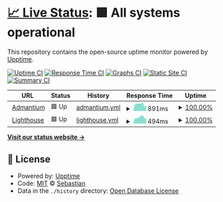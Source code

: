 # [📈 Live Status](https://admantium-sg.github.io/upptime): <!--live status--> **🟩 All systems operational**

This repository contains the open-source uptime monitor powered by [Upptime](https://github.com/upptime/upptime).

[![Uptime CI](https://github.com/admantium-sg/upptime/workflows/Uptime%20CI/badge.svg)](https://github.com/admantium-sg/upptime/actions?query=workflow%3A%22Uptime+CI%22)
[![Response Time CI](https://github.com/admantium-sg/upptime/workflows/Response%20Time%20CI/badge.svg)](https://github.com/admantium-sg/upptime/actions?query=workflow%3A%22Response+Time+CI%22)
[![Graphs CI](https://github.com/admantium-sg/upptime/workflows/Graphs%20CI/badge.svg)](https://github.com/admantium-sg/upptime/actions?query=workflow%3A%22Graphs+CI%22)
[![Static Site CI](https://github.com/admantium-sg/upptime/workflows/Static%20Site%20CI/badge.svg)](https://github.com/admantium-sg/upptime/actions?query=workflow%3A%22Static+Site+CI%22)
[![Summary CI](https://github.com/admantium-sg/upptime/workflows/Summary%20CI/badge.svg)](https://github.com/admantium-sg/upptime/actions?query=workflow%3A%22Summary+CI%22)

<!--start: status pages-->
<!-- This summary is generated by Upptime (https://github.com/upptime/upptime) -->
<!-- Do not edit this manually, your changes will be overwritten -->
<!-- prettier-ignore -->
| URL | Status | History | Response Time | Uptime |
| --- | ------ | ------- | ------------- | ------ |
| <img alt="" src="https://icons.duckduckgo.com/ip3/admantium.com.ico" height="13"> [Admantium](https://admantium.com) | 🟩 Up | [admantium.yml](https://github.com/admantium-sg/upptime/commits/HEAD/history/admantium.yml) | <details><summary><img alt="Response time graph" src="./graphs/admantium/response-time-week.png" height="20"> 891ms</summary><br><a href="https://admantium-sg.github.io/upptime/history/admantium"><img alt="Response time 824" src="https://img.shields.io/endpoint?url=https%3A%2F%2Fraw.githubusercontent.com%2Fadmantium-sg%2Fupptime%2FHEAD%2Fapi%2Fadmantium%2Fresponse-time.json"></a><br><a href="https://admantium-sg.github.io/upptime/history/admantium"><img alt="24-hour response time 720" src="https://img.shields.io/endpoint?url=https%3A%2F%2Fraw.githubusercontent.com%2Fadmantium-sg%2Fupptime%2FHEAD%2Fapi%2Fadmantium%2Fresponse-time-day.json"></a><br><a href="https://admantium-sg.github.io/upptime/history/admantium"><img alt="7-day response time 891" src="https://img.shields.io/endpoint?url=https%3A%2F%2Fraw.githubusercontent.com%2Fadmantium-sg%2Fupptime%2FHEAD%2Fapi%2Fadmantium%2Fresponse-time-week.json"></a><br><a href="https://admantium-sg.github.io/upptime/history/admantium"><img alt="30-day response time 903" src="https://img.shields.io/endpoint?url=https%3A%2F%2Fraw.githubusercontent.com%2Fadmantium-sg%2Fupptime%2FHEAD%2Fapi%2Fadmantium%2Fresponse-time-month.json"></a><br><a href="https://admantium-sg.github.io/upptime/history/admantium"><img alt="1-year response time 834" src="https://img.shields.io/endpoint?url=https%3A%2F%2Fraw.githubusercontent.com%2Fadmantium-sg%2Fupptime%2FHEAD%2Fapi%2Fadmantium%2Fresponse-time-year.json"></a></details> | <details><summary><a href="https://admantium-sg.github.io/upptime/history/admantium">100.00%</a></summary><a href="https://admantium-sg.github.io/upptime/history/admantium"><img alt="All-time uptime 99.40%" src="https://img.shields.io/endpoint?url=https%3A%2F%2Fraw.githubusercontent.com%2Fadmantium-sg%2Fupptime%2FHEAD%2Fapi%2Fadmantium%2Fuptime.json"></a><br><a href="https://admantium-sg.github.io/upptime/history/admantium"><img alt="24-hour uptime 100.00%" src="https://img.shields.io/endpoint?url=https%3A%2F%2Fraw.githubusercontent.com%2Fadmantium-sg%2Fupptime%2FHEAD%2Fapi%2Fadmantium%2Fuptime-day.json"></a><br><a href="https://admantium-sg.github.io/upptime/history/admantium"><img alt="7-day uptime 100.00%" src="https://img.shields.io/endpoint?url=https%3A%2F%2Fraw.githubusercontent.com%2Fadmantium-sg%2Fupptime%2FHEAD%2Fapi%2Fadmantium%2Fuptime-week.json"></a><br><a href="https://admantium-sg.github.io/upptime/history/admantium"><img alt="30-day uptime 100.00%" src="https://img.shields.io/endpoint?url=https%3A%2F%2Fraw.githubusercontent.com%2Fadmantium-sg%2Fupptime%2FHEAD%2Fapi%2Fadmantium%2Fuptime-month.json"></a><br><a href="https://admantium-sg.github.io/upptime/history/admantium"><img alt="1-year uptime 99.60%" src="https://img.shields.io/endpoint?url=https%3A%2F%2Fraw.githubusercontent.com%2Fadmantium-sg%2Fupptime%2FHEAD%2Fapi%2Fadmantium%2Fuptime-year.json"></a></details>
| <img alt="" src="https://icons.duckduckgo.com/ip3/lighthouse.admantium.com.ico" height="13"> [Lighthouse](https://lighthouse.admantium.com) | 🟩 Up | [lighthouse.yml](https://github.com/admantium-sg/upptime/commits/HEAD/history/lighthouse.yml) | <details><summary><img alt="Response time graph" src="./graphs/lighthouse/response-time-week.png" height="20"> 494ms</summary><br><a href="https://admantium-sg.github.io/upptime/history/lighthouse"><img alt="Response time 557" src="https://img.shields.io/endpoint?url=https%3A%2F%2Fraw.githubusercontent.com%2Fadmantium-sg%2Fupptime%2FHEAD%2Fapi%2Flighthouse%2Fresponse-time.json"></a><br><a href="https://admantium-sg.github.io/upptime/history/lighthouse"><img alt="24-hour response time 467" src="https://img.shields.io/endpoint?url=https%3A%2F%2Fraw.githubusercontent.com%2Fadmantium-sg%2Fupptime%2FHEAD%2Fapi%2Flighthouse%2Fresponse-time-day.json"></a><br><a href="https://admantium-sg.github.io/upptime/history/lighthouse"><img alt="7-day response time 494" src="https://img.shields.io/endpoint?url=https%3A%2F%2Fraw.githubusercontent.com%2Fadmantium-sg%2Fupptime%2FHEAD%2Fapi%2Flighthouse%2Fresponse-time-week.json"></a><br><a href="https://admantium-sg.github.io/upptime/history/lighthouse"><img alt="30-day response time 558" src="https://img.shields.io/endpoint?url=https%3A%2F%2Fraw.githubusercontent.com%2Fadmantium-sg%2Fupptime%2FHEAD%2Fapi%2Flighthouse%2Fresponse-time-month.json"></a><br><a href="https://admantium-sg.github.io/upptime/history/lighthouse"><img alt="1-year response time 556" src="https://img.shields.io/endpoint?url=https%3A%2F%2Fraw.githubusercontent.com%2Fadmantium-sg%2Fupptime%2FHEAD%2Fapi%2Flighthouse%2Fresponse-time-year.json"></a></details> | <details><summary><a href="https://admantium-sg.github.io/upptime/history/lighthouse">100.00%</a></summary><a href="https://admantium-sg.github.io/upptime/history/lighthouse"><img alt="All-time uptime 99.30%" src="https://img.shields.io/endpoint?url=https%3A%2F%2Fraw.githubusercontent.com%2Fadmantium-sg%2Fupptime%2FHEAD%2Fapi%2Flighthouse%2Fuptime.json"></a><br><a href="https://admantium-sg.github.io/upptime/history/lighthouse"><img alt="24-hour uptime 100.00%" src="https://img.shields.io/endpoint?url=https%3A%2F%2Fraw.githubusercontent.com%2Fadmantium-sg%2Fupptime%2FHEAD%2Fapi%2Flighthouse%2Fuptime-day.json"></a><br><a href="https://admantium-sg.github.io/upptime/history/lighthouse"><img alt="7-day uptime 100.00%" src="https://img.shields.io/endpoint?url=https%3A%2F%2Fraw.githubusercontent.com%2Fadmantium-sg%2Fupptime%2FHEAD%2Fapi%2Flighthouse%2Fuptime-week.json"></a><br><a href="https://admantium-sg.github.io/upptime/history/lighthouse"><img alt="30-day uptime 100.00%" src="https://img.shields.io/endpoint?url=https%3A%2F%2Fraw.githubusercontent.com%2Fadmantium-sg%2Fupptime%2FHEAD%2Fapi%2Flighthouse%2Fuptime-month.json"></a><br><a href="https://admantium-sg.github.io/upptime/history/lighthouse"><img alt="1-year uptime 99.60%" src="https://img.shields.io/endpoint?url=https%3A%2F%2Fraw.githubusercontent.com%2Fadmantium-sg%2Fupptime%2FHEAD%2Fapi%2Flighthouse%2Fuptime-year.json"></a></details>

<!--end: status pages-->

[**Visit our status website →**](https://admantium-sg.github.io/upptime)

## 📄 License

- Powered by: [Upptime](https://github.com/upptime/upptime)
- Code: [MIT](./LICENSE) © [Sebastian](admantium.com)
- Data in the `./history` directory: [Open Database License](https://opendatacommons.org/licenses/odbl/1-0/)
